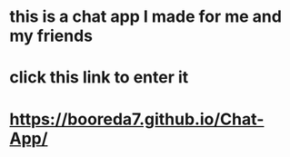 # this is a chat app I made for me and my friends

# click this link to enter it 
# https://booreda7.github.io/Chat-App/
